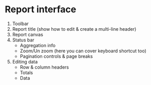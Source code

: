 # Report interface

1. Toolbar
2. Report title (show how to edit & create a multi-line header)
3. Report canvas
4. Status bar
   * Aggregation info
   * Zoom/Un zoom (here you can cover keyboard shortcut too)
   * Pagination controls & page breaks
5. Editing data
   * Row & column headers
   * Totals
   * Data

